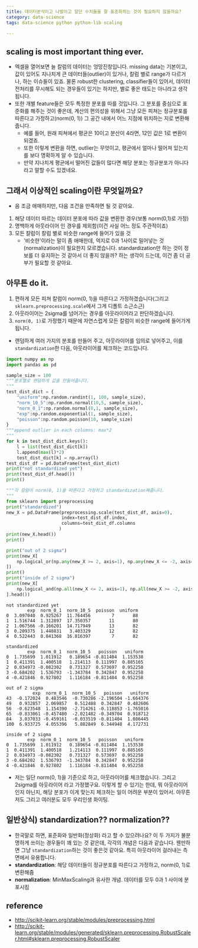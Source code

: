 ```yaml
---
title: 데이터분석이고 나발이고 일단 수치들을 잘 표준화하는 것이 필요하지 않을까요? 
category: data-science
tags: data-science python python-lib scaling

---
```


## scaling is most important thing ever. 

- 엑셀을 열어보면 늘 칼럼의 데이터는 엉망진창입니다. missing data는 기본이고, 값이 있어도 지나치게 큰 데이터들(outlier)이 있거나, 칼럼 별로 range가 다르거나, 하는 이슈들이 있죠. 물론 robust한 clustering, classifier들이 있어서, 데이터 전처리를 무시해도 되는 경우들이 있기는 하지만, 별로 좋은 태도는 아니라고 생각됩니다. 
- 또한 개별 feature들은 모두 특정한 분포를 따를 것입니다. 그 분포를 중심으로 표준화를 해주는 것이 좋은데, 계산의 편의성을 위해서 그냥 모든 피쳐는 정규분포를 따른다고 가정하고(norm(0, 1)) 그 공간 내에서 어느 지점에 위치하는 지로 변환해줍니다. 
    - 예를 들어, 원래 피쳐에서 평균은 10이고 분산이 4라면, 12인 값은 1로 변환이 되겠죠. 
    - 또한 이렇게 변환을 하면, outlier는 무엇이고, 평균에서 얼마나 떨어져 있는지를 보다 명확하게 알 수 있습니다. 
    - 만약 지나치게 평균에서 떨어진 값들이 많다면 해당 분포는 정규분포가 아니다 라고 말할 수도 있겠네요. 

## 그래서 이상적인 scaling이란 무엇일까요? 

- 음 조금 애매하지만, 다음 조건을 만족하면 될 것 같아요. 
1. 해당 데이터 따르는 데이터 분포에 따라 값을 변환한 경우(보통 norm(0,1)로 가정)
2. 명백하게 아웃라이어 인 경우를 제외함(이건 사실 어느 정도 주관적이죠)
3. 모든 칼럼이 칼럼 별로 비슷한 range에 들어가 있을 것 
    - '비슷한'이라는 말이 좀 애매한데, 억지로 0과 1사이로 밀어넣는 것(normalization)이 필요한지 모르겠습니다. standardization만 하는 것이 정보를 더 유지하는 것 같아서 더 좋지 않을까? 하는 생각이 드는데, 이건 좀 더 공부가 필요할 것 같아요. 

## 아무튼 do it. 

1. 편하게 모든 피쳐 칼럼이 norm(0, 1)을 따른다고 가정하겠습니다(그리고 `sklearn.preprocessing.scale`에서 그게 디폴트 소근소근)
2. 아웃라이어는 2sigma를 넘어가는 경우를 아웃라이어라고 판단하겠습니다. 
3. `norm(0, 1)`로 가정했기 때문에 자연스럽게 모든 칼럼이 비슷한 range에 들어가게 됩니다.

- 랜덤하게 여러 가지의 분포를 만들어 주고, 아웃라이어를 임의로 넣어주고, 이를 `standardization`한 다음, 아웃라이어를 체크하는 코드입니다. 

```python
import numpy as np
import pandas as pd

sample_size = 100
"""분포별로 랜덤하게 값을 만들어줍니다. 
"""
test_dist_dict = {
    "uniform":np.random.randint(1, 100, sample_size),
    "norm_10_5":np.random.normal(10,5, sample_size),
    "norm_0_1":np.random.normal(0,1, sample_size),
    "exp":np.random.exponential(1, sample_size), 
    "poisson":np.random.poisson(10, sample_size)
}
"""append outlier in each columns: max*2
"""
for k in test_dist_dict.keys():
    l = list(test_dist_dict[k])
    l.append(max(l)*2)
    test_dist_dict[k] = np.array(l)
test_dist_df = pd.DataFrame(test_dist_dict)
print("not standardized yet")
print(test_dist_df.head())
print()

"""각 칼럼이 norm(0, 1)을 따른다고 가정하고 standardization해줍니다. 
"""
from sklearn import preprocessing
print("standardized")
new_X = pd.DataFrame(preprocessing.scale(test_dist_df, axis=0), 
                     index=test_dist_df.index,
                     columns=test_dist_df.columns
                    )
print(new_X.head())
print()

print("out of 2 sigma")
print(new_X[ 
    np.logical_or(np.any(new_X >= 2, axis=1), np.any(new_X <= -2, axis=1)) 
])
print()
print("inside of 2 sigma")
print(new_X[ 
    np.logical_and(np.all(new_X <= 2, axis=1), np.all(new_X >= -2, axis=1)) 
].head())
```

```
not standardized yet
        exp  norm_0_1  norm_10_5  poisson  uniform
0  3.097040  0.925267  11.764456        7       88
1  1.516744  1.312897  17.350357       11       80
2  1.067566 -0.166201  14.717949       13       82
3  0.209375  1.448831   3.403329       12       82
4  0.522443  0.841368  16.816397        7       82

standardized
        exp  norm_0_1  norm_10_5   poisson   uniform
0  1.735699  1.011912   0.189654 -0.811404  1.153538
1  0.411391  1.400518   1.214113  0.111997  0.885165
2  0.034973 -0.082302   0.731327  0.573697  0.952258
3 -0.684202  1.536793  -1.343784  0.342847  0.952258
4 -0.421846  0.927802   1.116184 -0.811404  0.952258

out of 2 sigma
          exp  norm_0_1  norm_10_5   poisson   uniform
43  -0.172024  0.483546  -0.730286 -2.196504 -1.664376
49   0.932857  2.069857   0.512488  0.342847  0.482606
56  -0.623548  1.154390  -2.714261 -0.118853 -1.765016
65  -0.833061 -0.457480  -2.021482 -0.349704  0.918712
84   3.037033 -0.459161  -0.033519 -0.811404  1.086445
100  6.933725  4.055396   5.882849  6.344948  4.172731

inside of 2 sigma
        exp  norm_0_1  norm_10_5   poisson   uniform
0  1.735699  1.011912   0.189654 -0.811404  1.153538
1  0.411391  1.400518   1.214113  0.111997  0.885165
2  0.034973 -0.082302   0.731327  0.573697  0.952258
3 -0.684202  1.536793  -1.343784  0.342847  0.952258
4 -0.421846  0.927802   1.116184 -0.811404  0.952258
```

- 저는 일단 norm(0, 1)을 기준으로 하고, 아웃라이어를 체크했습니다. 그리고 2sigma를 아웃라이어 라고 가정했구요. 이렇게 할 수 있기는 한데, 뭐 아웃라이어인지 아닌지, 해당 분포가 이게 맞는지 체크하는 일이 어려운 부분이 있어서. 아무튼 저도 그리고 여러분도 모두 우리인생 화이팅.

## 일반상식) standardization?? normalization?? 

- 한국말로 하면, 표준화와 일반화(정상화) 라고 할 수 있으려나요? 이 두 가지가 불분명하게 쓰이는 경우들이 꽤 있는 것 같은데, 각각의 개념은 다음과 같습니다. 웬만하면 그냥 `standardization`하는 것이 좋은것 같아요. 특히 아웃라이어 걸러내는 측면에서 유용합니다. 
- **standardization**: 해당 데이터들이 정규분포를 따른다고 가정하고, norm(0, 1)로 변환해줌
- **normalization**: MinMaxScaling과 유사한 개념. 데이터를 모두 0과 1 사이에 분포시킴

## reference

- <http://scikit-learn.org/stable/modules/preprocessing.html>
- <http://scikit-learn.org/stable/modules/generated/sklearn.preprocessing.RobustScaler.html#sklearn.preprocessing.RobustScaler>